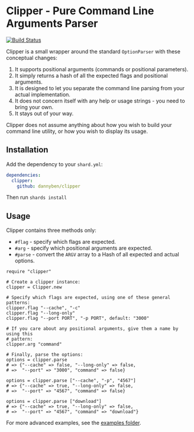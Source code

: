 # Clipper - Pure Command Line Arguments Parser

[![Build Status](https://travis-ci.com/DannyBen/clipper.svg?branch=master)](https://travis-ci.com/DannyBen/clipper)

Clipper is a small wrapper around the standard `OptionParser` with these 
conceptual changes:

1. It supports positional arguments (commands or positional parameters).
2. It simply returns a hash of all the expected flags and positional 
   arguments.
3. It is designed to let you separate the command line parsing from your
   actual implementation.
4. It does not concern itself with any help or usage strings - you need to 
   bring your own.
5. It stays out of your way.

Clipper does not assume anything about how you wish to build your command
line utility, or how you wish to display its usage.


## Installation


Add the dependency to your `shard.yml`:

```yaml
dependencies:
  clipper:
    github: dannyben/clipper
```

Then run `shards install`


## Usage

Clipper contains three methods only:

- `#flag` - specify which flags are expected.
- `#arg` - specify which positional arguments are expected.
- `#parse` - convert the `ARGV` array to a Hash of all expected and actual
   options.

```crystal
require "clipper"

# Create a clipper instance:
clipper = Clipper.new

# Specify which flags are expected, using one of these general patterns:
clipper.flag "--cache", "-c"
clipper.flag "--long-only"
clipper.flag "--port PORT", "-p PORT", default: "3000"

# If you care about any positional arguments, give them a name by using this
# pattern:
clipper.arg "command"

# Finally, parse the options:
options = clipper.parse
# => {"--cache" => false, "--long-only" => false, 
# =>  "--port" => "3000", "command" => false}

options = clipper.parse ["--cache", "-p", "4567"]
# => {"--cache" => true, "--long-only" => false,
# =>  "--port" => "4567", "command" => false}

options = clipper.parse ["download"]
# => {"--cache" => true, "--long-only" => false,
# =>  "--port" => "4567", "command" => "download"}
```

For more advanced examples, see the [examples folder][examples].

[examples]: https://github.com/DannyBen/clipper/tree/master/examples

